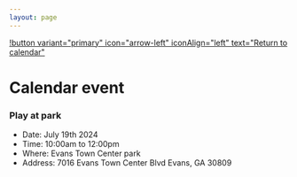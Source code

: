 ```yaml
---
layout: page
---
```


[!button variant="primary" icon="arrow-left" iconAlign="left" text="Return to calendar"](/calendar)

# Calendar event

### Play at park

- Date: July 19th 2024
- Time: 10:00am to 12:00pm
- Where: Evans Town Center park
- Address: 7016 Evans Town Center Blvd Evans, GA 30809